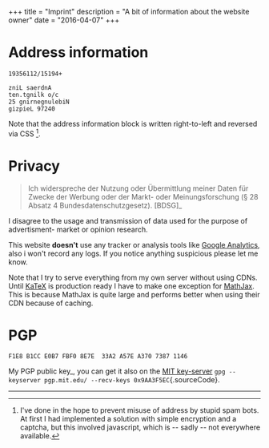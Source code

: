+++
title = "Imprint"
description = "A bit of information about the website owner"
date = "2016-04-07"
+++

Address information
===================

```
19356112/15194+

zniL saerdnA
ten.tgnilk o/c
25 gnirnegnulebiN
gizpieL 97240
```

Note that the address information block is written right-to-left and
reversed via CSS [^1].

Privacy
=======

> Ich widerspreche der Nutzung oder Übermittlung meiner Daten für Zwecke
> der Werbung oder der Markt- oder Meinungsforschung (§ 28 Absatz 4
> Bundesdatenschutzgesetz). \[BDSG\]\_

I disagree to the usage and transmission of data used for the purpose of
advertisment- market or opinion research.

This website **doesn't** use any tracker or analysis tools like [Google
Analytics](http://www.google.com/analytics/), also i won't record any
logs. If you notice anything suspicious please let me know.

Note that I try to serve everything from my own server without using
CDNs. Until [KaTeX](https://github.com/Khan/KaTeX) is production ready I
have to make one exception for [MathJax](http://www.mathjax.org/). This
is because MathJax is quite large and performs better when using their
CDN because of caching.

PGP
===

```
F1E8 B1CC E0B7 FBF0 8E7E  33A2 A57E A370 7387 1146
```

My PGP public key\_, you can get it also on the [MIT
key-server](https://pgp.mit.edu/pks/lookup?op=get&search=0xA57EA37073871146)
`gpg --keyserver pgp.mit.edu/ --recv-keys 0x9AA3F5EC`{.sourceCode}.

------------------------------------------------------------------------

[^1]: I've done in the hope to prevent misuse of address by stupid spam
    bots. At first I had implemented a solution with simple encryption
    and a captcha, but this involved javascript, which is -- sadly --
    not everywhere available.
